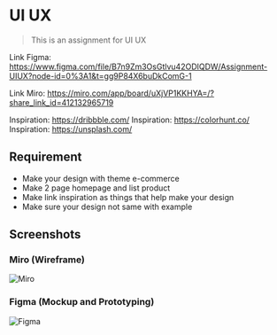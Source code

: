 # UI UX

> This is an assignment for UI UX

Link Figma: <https://www.figma.com/file/B7n9Zm3OsGtlvu42ODIQDW/Assignment-UIUX?node-id=0%3A1&t=gg9P84X6buDkComG-1>

Link Miro: <https://miro.com/app/board/uXjVP1KKHYA=/?share_link_id=412132965719>

Inspiration: <https://dribbble.com/>
Inspiration: <https://colorhunt.co/>
Inspiration: <https://unsplash.com/>

## Requirement

- Make your design with theme e-commerce
- Make 2 page homepage and list product
- Make link inspiration as things that help make your design
- Make sure your design not same with example

## Screenshots

### Miro (Wireframe)

![Miro](https://user-images.githubusercontent.com/67870639/210628210-f45e8923-8909-4ead-8ccd-e95e5f4892d2.png)

### Figma (Mockup and Prototyping)

![Figma](https://user-images.githubusercontent.com/67870639/210874536-ff57afc2-a9d2-45f7-89e3-7069fb5bde14.png)

